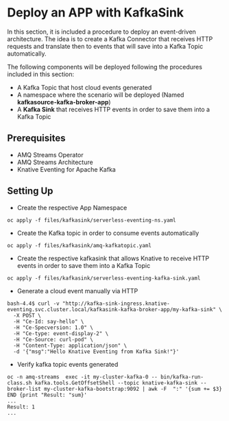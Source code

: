 # Deploy an APP with KafkaSink

In this section, it is included a procedure to deploy an event-driven architecture. The idea is to create a Kafka Connector that receives HTTP requests and translate then to events that will save into a Kafka Topic automatically.

The following components will be deployed following the procedures included in this section:

- A Kafka Topic that host cloud events generated
- A namespace where the scenario will be deployed (Named __kafkasource-kafka-broker-app__)
- A __Kafka Sink__ that receives HTTP events in order to save them into a Kafka Topic

## Prerequisites

- AMQ Streams Operator
- AMQ Streams Architecture
- Knative Eventing for Apache Kafka

## Setting Up

- Create the respective App Namespace

```$bash
oc apply -f files/kafkasink/serverless-eventing-ns.yaml
```

- Create the Kafka topic in order to consume events automatically

```$bash
oc apply -f files/kafkasink/amq-kafkatopic.yaml
```

- Create the respective kafkasink that allows Knative to receive HTTP events in order to save them into a Kafka Topic

```$bash
oc apply -f files/kafkasink/serverless-eventing-kafka-sink.yaml
```

- Generate a cloud event manually via HTTP

```$bash
bash-4.4$ curl -v "http://kafka-sink-ingress.knative-eventing.svc.cluster.local/kafkasink-kafka-broker-app/my-kafka-sink" \
  -X POST \
  -H "Ce-Id: say-hello" \
  -H "Ce-Specversion: 1.0" \
  -H "Ce-type: event-display-2" \
  -H "Ce-Source: curl-pod" \
  -H "Content-Type: application/json" \
  -d '{"msg":"Hello Knative Eventing from Kafka Sink!"}'
```

- Verify kafka topic events generated

```$bash
oc -n amq-streams  exec -it my-cluster-kafka-0 -- bin/kafka-run-class.sh kafka.tools.GetOffsetShell --topic knative-kafka-sink --broker-list my-cluster-kafka-bootstrap:9092 | awk -F  ":" '{sum += $3} END {print "Result: "sum}'
...
Result: 1
...
```
